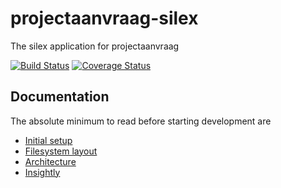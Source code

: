 # projectaanvraag-silex
The silex application for projectaanvraag

[![Build Status](https://travis-ci.org/cultuurnet/projectaanvraag-silex.svg?branch=master)](https://travis-ci.org/cultuurnet/projectaanvraag-silex)
[![Coverage Status](https://coveralls.io/repos/github/cultuurnet/projectaanvraag-silex/badge.svg?branch=master)](https://coveralls.io/github/cultuurnet/projectaanvraag-silex?branch=master)

## Documentation

The absolute minimum to read before starting development are
 
 * [Initial setup](docs/initial-setup.md) 
 * [Filesystem layout](docs/filesystem-layout.md) 
 * [Architecture](docs/architecture.md)
 * [Insightly](docs/insightly.md)